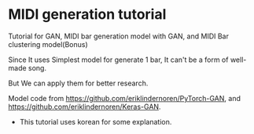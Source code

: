 # MIDI generation tutorial

Tutorial for GAN, MIDI bar generation model with GAN, and MIDI Bar clustering model(Bonus)

Since It uses Simplest model for generate 1 bar, It can't be a form of well-made song.

But We can apply them for better research.

Model code from https://github.com/eriklindernoren/PyTorch-GAN, and https://github.com/eriklindernoren/Keras-GAN. 


* This tutorial uses korean for some explanation.
